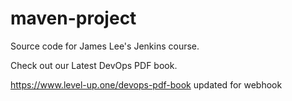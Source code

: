 # maven-project
Source code for James Lee's Jenkins course.

Check out our Latest DevOps PDF book.

https://www.level-up.one/devops-pdf-book
updated for webhook
